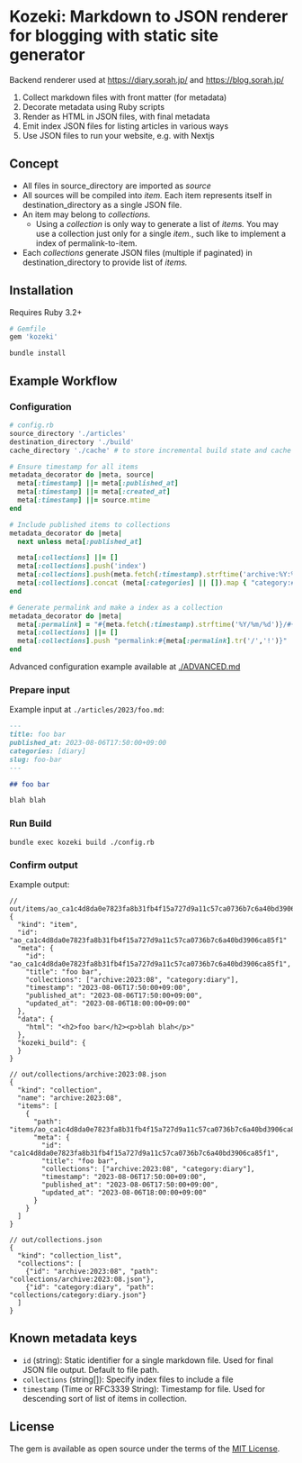 # Kozeki: Markdown to JSON renderer for blogging with static site generator

Backend renderer used at https://diary.sorah.jp/ and https://blog.sorah.jp/

1. Collect markdown files with front matter (for metadata)
2. Decorate metadata using Ruby scripts
3. Render as HTML in JSON files, with final metadata
4. Emit index JSON files for listing articles in various ways
5. Use JSON files to run your website, e.g. with Nextjs

## Concept

- All files in source_directory are imported as _source_
- All sources will be compiled into _item._ Each item represents itself in destination_directory as a single JSON file.
- An item may belong to _collections._
  - Using a _collection_ is only way to generate a list of _items._ You may use a collection just only for a single _item._, such like to implement a index of permalink-to-item.
- Each _collections_ generate JSON files (multiple if paginated) in destination_directory to provide list of _items._

## Installation

Requires Ruby 3.2+

```ruby
# Gemfile
gem 'kozeki'
```

```
bundle install
```

## Example Workflow

### Configuration

```ruby
# config.rb
source_directory './articles'
destination_directory './build'
cache_directory './cache' # to store incremental build state and cache

# Ensure timestamp for all items
metadata_decorator do |meta, source|
  meta[:timestamp] ||= meta[:published_at]
  meta[:timestamp] ||= meta[:created_at]
  meta[:timestamp] ||= source.mtime
end

# Include published items to collections
metadata_decorator do |meta|
  next unless meta[:published_at]

  meta[:collections] ||= []
  meta[:collections].push('index')
  meta[:collections].push(meta.fetch(:timestamp).strftime('archive:%Y:%m'))
  meta[:collections].concat (meta[:categories] || []).map { "category:#{_1}" }
end

# Generate permalink and make a index as a collection
metadata_decorator do |meta|
  meta[:permalink] = "#{meta.fetch(:timestamp).strftime('%Y/%m/%d')}/#{meta.fetch(:slug)}"
  meta[:collections] ||= []
  meta[:collections].push "permalink:#{meta[:permalink].tr('/','!')}"
end
```

Advanced configuration example available at [./ADVANCED.md](./ADVANCED.md)

### Prepare input

Example input at `./articles/2023/foo.md`:

```markdown
---
title: foo bar
published_at: 2023-08-06T17:50:00+09:00
categories: [diary]
slug: foo-bar
---

## foo bar

blah blah
```


### Run Build

```
bundle exec kozeki build ./config.rb
```

### Confirm output


Example output:

```jsonc
// out/items/ao_ca1c4d8da0e7823fa8b31fb4f15a727d9a11c57ca0736b7c6a40bd3906ca85f1.json
{
  "kind": "item",
  "id": "ao_ca1c4d8da0e7823fa8b31fb4f15a727d9a11c57ca0736b7c6a40bd3906ca85f1"
  "meta": {
    "id": "ao_ca1c4d8da0e7823fa8b31fb4f15a727d9a11c57ca0736b7c6a40bd3906ca85f1",
    "title": "foo bar",
    "collections": ["archive:2023:08", "category:diary"],
    "timestamp": "2023-08-06T17:50:00+09:00",
    "published_at": "2023-08-06T17:50:00+09:00",
    "updated_at": "2023-08-06T18:00:00+09:00"
  },
  "data": {
    "html": "<h2>foo bar</h2><p>blah blah</p>"
  },
  "kozeki_build": {
  }
}
```

```jsonc
// out/collections/archive:2023:08.json
{
  "kind": "collection",
  "name": "archive:2023:08",
  "items": [
    {
      "path": "items/ao_ca1c4d8da0e7823fa8b31fb4f15a727d9a11c57ca0736b7c6a40bd3906ca85f1.json",
      "meta": {
        "id": "ca1c4d8da0e7823fa8b31fb4f15a727d9a11c57ca0736b7c6a40bd3906ca85f1",
        "title": "foo bar",
        "collections": ["archive:2023:08", "category:diary"],
        "timestamp": "2023-08-06T17:50:00+09:00",
        "published_at": "2023-08-06T17:50:00+09:00",
        "updated_at": "2023-08-06T18:00:00+09:00"
      }
    }
  ]
}
```

```jsonc
// out/collections.json
{
  "kind": "collection_list",
  "collections": [
    {"id": "archive:2023:08", "path": "collections/archive:2023:08.json"},
    {"id": "category:diary", "path": "collections/category:diary.json"}
  ]
}
```

## Known metadata keys

- `id` (string): Static identifier for a single markdown file. Used for final JSON file output. Default to file path.
- `collections` (string[]): Specify index files to include a file
- `timestamp` (Time or RFC3339 String): Timestamp for file. Used for descending sort of list of items in collection.

## License

The gem is available as open source under the terms of the [MIT License](https://opensource.org/licenses/MIT).
